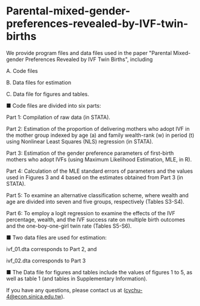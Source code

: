 # Parental-mixed-gender-preferences-revealed-by-IVF-twin-births

We provide program files and data files used in the paper "Parental Mixed-gender Preferences Revealed by IVF Twin Births", including

A. Code files 

B. Data files for estimation 

C. Data file for figures and tables. 

■	Code files are divided into six parts: 

Part 1: Compilation of raw data (in STATA). 

Part 2: Estimation of the proportion of delivering mothers who adopt IVF in the mother group indexed by age (a) and family wealth-rank (w) in period (t) using Nonlinear Least Squares (NLS) regression (in STATA). 

Part 3: Estimation of the gender preference parameters of first-birth mothers who adopt IVFs (using Maximum Likelihood Estimation, MLE, in R). 

Part 4: Calculation of the MLE standard errors of parameters and the values used in Figures 3 and 4 based on the estimates obtained from Part 3 (in STATA). 

Part 5: To examine an alternative classification scheme, where wealth and age are divided into seven and five groups, respectively (Tables S3-S4).

Part 6: To employ a logit regression to examine the effects of the IVF percentage, wealth, and the IVF success rate on multiple birth outcomes and the one-boy-one-girl twin rate (Tables S5-S6).

■ Two data files are used for estimation: 

ivf_01.dta corresponds to Part 2, and 

ivf_02.dta corresponds to Part 3

■	The Data file for figures and tables include the values of figures 1 to 5, as well as table 1  (and tables in Supplementary Information). 

If you have any questions, please contact us at (cychu-4@econ.sinica.edu.tw).
